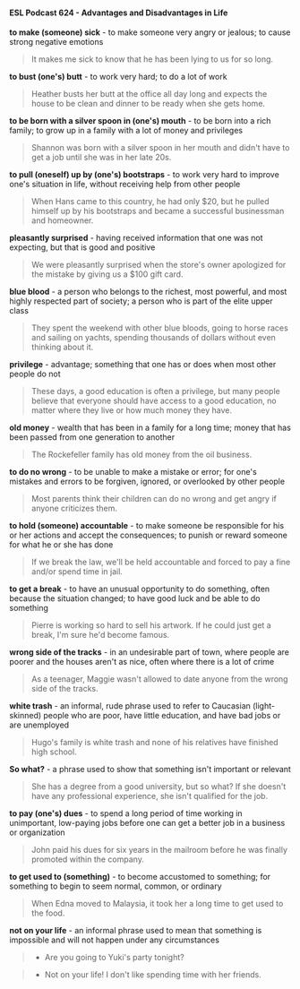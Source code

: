 #### ESL Podcast 624 - Advantages and Disadvantages in Life

**to make (someone) sick** - to make someone very angry or jealous; to cause
strong negative emotions

> It makes me sick to know that he has been lying to us for so long.

**to bust (one's) butt** - to work very hard; to do a lot of work

> Heather busts her butt at the office all day long and expects the house to be
clean and dinner to be ready when she gets home.

**to be born with a silver spoon in (one's) mouth** - to be born into a rich family;
to grow up in a family with a lot of money and privileges

> Shannon was born with a silver spoon in her mouth and didn't have to get a job
until she was in her late 20s.

**to pull (oneself) up by (one's) bootstraps** - to work very hard to improve one's
situation in life, without receiving help from other people

> When Hans came to this country, he had only $20, but he pulled himself up by
his bootstraps and became a successful businessman and homeowner.

**pleasantly surprised** - having received information that one was not expecting,
but that is good and positive

> We were pleasantly surprised when the store's owner apologized for the
mistake by giving us a $100 gift card.

**blue blood** - a person who belongs to the richest, most powerful, and most
highly respected part of society; a person who is part of the elite upper class

> They spent the weekend with other blue bloods, going to horse races and
sailing on yachts, spending thousands of dollars without even thinking about it.

**privilege** - advantage; something that one has or does when most other people
do not

> These days, a good education is often a privilege, but many people believe that
everyone should have access to a good education, no matter where they live or
how much money they have.

**old money** - wealth that has been in a family for a long time; money that has
been passed from one generation to another

> The Rockefeller family has old money from the oil business.

**to do no wrong** - to be unable to make a mistake or error; for one's mistakes
and errors to be forgiven, ignored, or overlooked by other people

> Most parents think their children can do no wrong and get angry if anyone
criticizes them.

**to hold (someone) accountable** - to make someone be responsible for his or
her actions and accept the consequences; to punish or reward someone for what
he or she has done

> If we break the law, we'll be held accountable and forced to pay a fine and/or
spend time in jail.

**to get a break** - to have an unusual opportunity to do something, often because
the situation changed; to have good luck and be able to do something

> Pierre is working so hard to sell his artwork. If he could just get a break, I'm
sure he'd become famous.

**wrong side of the tracks** - in an undesirable part of town, where people are
poorer and the houses aren't as nice, often where there is a lot of crime

> As a teenager, Maggie wasn't allowed to date anyone from the wrong side of
the tracks.

**white trash** - an informal, rude phrase used to refer to Caucasian (light-skinned)
people who are poor, have little education, and have bad jobs or are unemployed

> Hugo's family is white trash and none of his relatives have finished high school.

**So what?** - a phrase used to show that something isn't important or relevant

> She has a degree from a good university, but so what? If she doesn't have any
professional experience, she isn't qualified for the job.

**to pay (one's) dues** - to spend a long period of time working in unimportant,
low-paying jobs before one can get a better job in a business or organization

> John paid his dues for six years in the mailroom before he was finally promoted
within the company.

**to get used to (something)** - to become accustomed to something; for
something to begin to seem normal, common, or ordinary

> When Edna moved to Malaysia, it took her a long time to get used to the food.

**not on your life** - an informal phrase used to mean that something is impossible
and will not happen under any circumstances

> - Are you going to Yuki's party tonight?

> - Not on your life! I don't like spending time with her friends.


